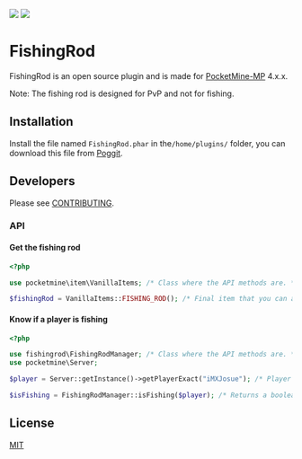 [![](https://poggit.pmmp.io/shield.state/FishingRod)](https://poggit.pmmp.io/p/FishingRod) [![](https://poggit.pmmp.io/shield.api/FishingRod)](https://poggit.pmmp.io/p/FishingRod)
# FishingRod

FishingRod is an open source plugin and is made for [PocketMine-MP](https://github.com/pmmp/PocketMine-MP) 4.x.x.

Note: The fishing rod is designed for PvP and not for fishing.

## Installation

Install the file named `FishingRod.phar` in the`/home/plugins/` folder, you can download this file from [Poggit](https://poggit.pmmp.io/p/FishingRod).

## Developers

Please see [CONTRIBUTING](https://github.com/MXJosueDev/FishingRod/blob/main/CONTRIBUTING.md).

### API

#### **Get the fishing rod**
```php
<?php

use pocketmine\item\VanillaItems; /* Class where the API methods are. */

$fishingRod = VanillaItems::FISHING_ROD(); /* Final item that you can add to any inventory. */
```

#### Know if a player is fishing
```php
<?php

use fishingrod\FishingRodManager; /* Class where the API methods are. */
use pocketmine\Server;

$player = Server::getInstance()->getPlayerExact("iMXJosue"); /* Player example with instance of 'pocketmine/player/Player'. */

$isFishing = FishingRodManager::isFishing($player); /* Returns a boolean value indicating if the player is fishing. */
```

## License

[MIT](https://choosealicense.com/licenses/mit/)
